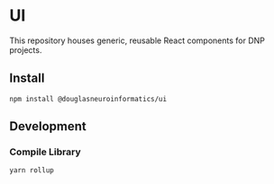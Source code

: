 # UI

This repository houses generic, reusable React components for DNP projects.

## Install

```shell
npm install @douglasneuroinformatics/ui
```

## Development

### Compile Library

```shell
yarn rollup
```